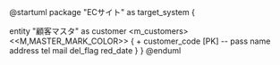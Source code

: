 @startuml
package "ECサイト" as target_system {

   entity "顧客マスタ" as customer <m_customers> <<M,MASTER_MARK_COLOR>> {
      + customer_code [PK]
      --
      pass
      name
      address
      tel
      mail
      del_flag
      red_date
   }
 }
@enduml
